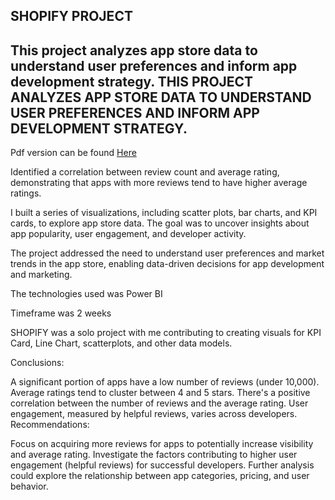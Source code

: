 ## SHOPIFY PROJECT
## This project analyzes app store data to understand user preferences and inform app development strategy. THIS PROJECT ANALYZES APP STORE DATA TO UNDERSTAND USER PREFERENCES AND INFORM APP DEVELOPMENT STRATEGY.   
Pdf version can be found [Here](https://drive.google.com/file/d/1LnGZCzL64krKxNqeLaNYqETHt6YXo46p/view?usp=sharing)  

Identified a correlation between review count and average rating, demonstrating that apps with more reviews tend to have higher average ratings.

I built a series of visualizations, including scatter plots, bar charts, and KPI cards, to explore app store data. The goal was to uncover insights about app popularity, user engagement, and developer activity.

The project addressed the need to understand user preferences and market trends in the app store, enabling data-driven decisions for app development and marketing.

The technologies used was Power BI 

 Timeframe was 2 weeks 

SHOPIFY was a solo project with me contributing to creating visuals for KPI Card, Line Chart, scatterplots, and other data models. 

Conclusions:

A significant portion of apps have a low number of reviews (under 10,000).
Average ratings tend to cluster between 4 and 5 stars.
There's a positive correlation between the number of reviews and the average rating.
User engagement, measured by helpful reviews, varies across developers.
Recommendations:

Focus on acquiring more reviews for apps to potentially increase visibility and average rating.
Investigate the factors contributing to higher user engagement (helpful reviews) for successful developers.
Further analysis could explore the relationship between app categories, pricing, and user behavior.
